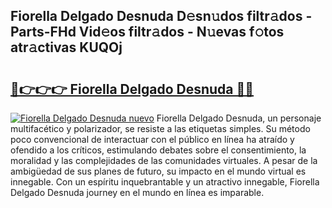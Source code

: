 ## Fiorella Delgado Desnuda D𝚎sn𝚞dos filtr𝚊dos - Parts-FHd Vid𝚎os filtr𝚊dos - N𝚞evas f𝚘tos atr𝚊ctivas KUQOj

# <h2><a href="http://mb2wliw.tromn.icu/?c=Fiorella+Delgado+Desnuda">🔗👉👉👉 Fiorella Delgado Desnuda 🔗🔗</a></h2>

[![Fiorella Delgado Desnuda nuevo](https://i.imgur.com/pEAQMta.gif)](http://mb2wliw.tromn.icu/?c=Fiorella+Delgado+Desnuda)
Fiorella Delgado Desnuda, un personaje multifacético y polarizador, se resiste a las etiquetas simples. Su método poco convencional de interactuar con el público en línea ha atraído y ofendido a los críticos, estimulando debates sobre el consentimiento, la moralidad y las complejidades de las comunidades virtuales. A pesar de la ambigüedad de sus planes de futuro, su impacto en el mundo virtual es innegable. Con un espíritu inquebrantable y un atractivo innegable, Fiorella Delgado Desnuda journey en el mundo en línea es imparable.
